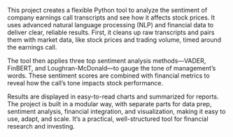 This project creates a flexible Python tool to analyze the sentiment of company earnings call transcripts and see how it affects stock prices. It uses advanced natural language processing (NLP) and financial data to deliver clear, reliable results. First, it cleans up raw transcripts and pairs them with market data, like stock prices and trading volume, timed around the earnings call.

The tool then applies three top sentiment analysis methods—VADER, FinBERT, and Loughran-McDonald—to gauge the tone of management’s words. These sentiment scores are combined with financial metrics to reveal how the call’s tone impacts stock performance.

Results are displayed in easy-to-read charts and summarized for reports. The project is built in a modular way, with separate parts for data prep, sentiment analysis, financial integration, and visualization, making it easy to use, adapt, and scale. It’s a practical, well-structured tool for financial research and investing.
